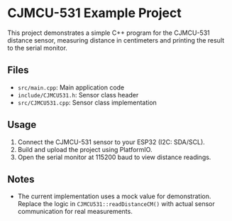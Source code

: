 # CJMCU-531 Example Project

This project demonstrates a simple C++ program for the CJMCU-531 distance sensor, measuring distance in centimeters and printing the result to the serial monitor.

## Files
- `src/main.cpp`: Main application code
- `include/CJMCU531.h`: Sensor class header
- `src/CJMCU531.cpp`: Sensor class implementation

## Usage
1. Connect the CJMCU-531 sensor to your ESP32 (I2C: SDA/SCL).
2. Build and upload the project using PlatformIO.
3. Open the serial monitor at 115200 baud to view distance readings.

## Notes
- The current implementation uses a mock value for demonstration. Replace the logic in `CJMCU531::readDistanceCM()` with actual sensor communication for real measurements.
